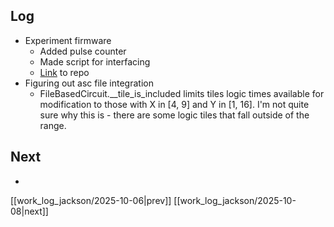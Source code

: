 ## Log
- Experiment firmware
	- Added pulse counter
	- Made script for interfacing 
	- [Link](https://github.com/heiljj/pico2ice_pulse_count) to repo
- Figuring out asc file integration
	- FileBasedCircuit.\_\_tile_is_included limits tiles logic times available for modification to those with X in [4, 9] and Y in [1, 16]. I'm not quite sure why this is - there are some logic tiles that fall outside of the range.
## Next
-  

[[work_log_jackson/2025-10-06|prev]] [[work_log_jackson/2025-10-08|next]]

